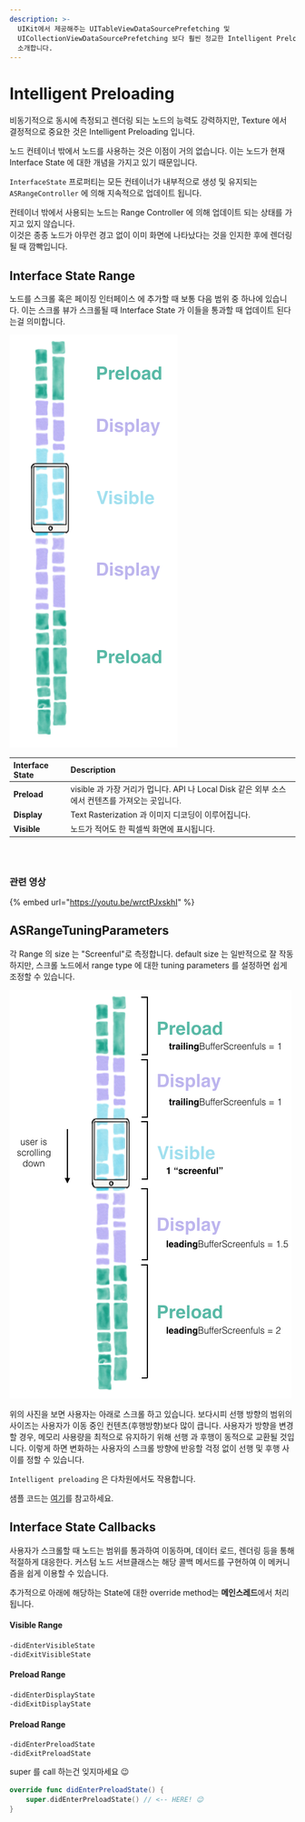 ```yaml
---
description: >-
  UIKit에서 제공해주는 UITableViewDataSourcePrefetching 및
  UICollectionViewDataSourcePrefetching 보다 훨씬 정교한 Intelligent Preloading 메커니즘을
  소개합니다.
---
```


# Intelligent Preloading

비동기적으로 동시에 측정되고 렌더링 되는 노드의 능력도 강력하지만, Texture 에서 결정적으로 중요한 것은 Intelligent Preloading 입니다.

노드 컨테이너 밖에서 노드를 사용하는 것은 이점이 거의 없습니다. 이는 노드가 현재 Interface State 에 대한 개념을 가지고 있기 때문입니다.

`InterfaceState` 프로퍼티는 모든 컨테이너가 내부적으로 생성 및 유지되는 `ASRangeController` 에 의해 지속적으로 업데이트 됩니다.

컨테이너 밖에서 사용되는 노드는 Range Controller 에 의해 업데이트 되는 상태를 가지고 있지 않습니다.  
이것은 종종 노드가 아무런 경고 없이 이미 화면에 나타났다는 것을 인지한 후에 렌더링될 때 깜빡입니다.

## Interface State Range

노드를 스크롤 혹은 페이징 인터페이스 에 추가할 때 보통 다음 범위 중 하나에 있습니다. 이는 스크롤 뷰가 스크롤될 때 Interface State 가 이들을 통과할 때 업데이트 된다는걸 의미합니다.

![A node will be in one of following ranges:](../.gitbook/assets/image%20%286%29.png)

| **Interface State** | **Description** |
| :--- | :--- |
| **Preload** | visible 과 가장 거리가 멉니다. API 나 Local Disk 같은 외부 소스에서 컨텐츠를 가져오는 곳입니다. |
| **Display** | Text Rasterization 과 이미지 디코딩이 이루어집니다. |
| **Visible** | 노드가 적어도 한 픽셀씩 화면에 표시됩니다. |

### ​

### 관련 영상

{% embed url="https://youtu.be/wrctPJxskhI" %}

## ASRangeTuningParameters

각 Range 의 size 는 "Screenful"로 측정합니다. default size 는 일반적으로 잘 작동하지만, 스크롤 노드에서 range type 에 대한 tuning parameters 를 설정하면 쉽게 조정할 수 있습니다.

![visualization of a scrolling collection](../.gitbook/assets/image%20%283%29.png)

위의 사진을 보면 사용자는 아래로 스크롤 하고 있습니다. 보다시피 선행 방향의 범위의 사이즈는 사용자가 이동 중인 컨텐츠\(후행방향\)보다 많이 큽니다. 사용자가 방향을 변경할 경우, 메모리 사용량을 최적으로 유지하기 위해 선행 과 후행이 동적으로 교환될 것입니다. 이렇게 하면 변화하는 사용자의 스크롤 방향에 반응할 걱정 없이 선행 및 후행 사이를 정할 수 있습니다.

`Intelligent preloading` 은 다차원에서도 작용합니다.

샘플 코드는 [여기](https://app.gitbook.com/@texture-kr/s/wiki/advanced-guide/debug-tool#undefined-1)를 참고하세요.

## Interface State Callbacks

사용자가 스크롤할 때 노드는 범위를 통과하여 이동하며, 데이터 로드, 렌더링 등을 통해 적절하게 대응한다. 커스텀 노드 서브클래스는 해당 콜백 메서드를 구현하여 이 메커니즘을 쉽게 이용할 수 있습니다.

추가적으로 아래에 해당하는 State에 대한 override method는 **메인스레드**에서 처리됩니다.  

#### Visible Range

```text
-didEnterVisibleState
-didExitVisibleState
```

#### Preload Range

```text
-didEnterDisplayState
-didExitDisplayState
```

#### **Preload Range**

```text
-didEnterPreloadState
-didExitPreloadState
```

super 를 call 하는건 잊지마세요 😉

```swift
override func didEnterPreloadState() {
    super.didEnterPreloadState() // <-- HERE! 😉
}
```

